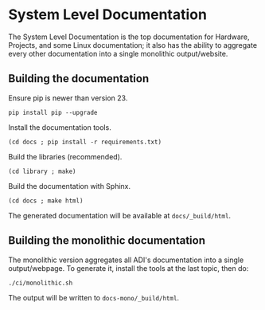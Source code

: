 # System Level Documentation

The System Level Documentation is the top documentation for Hardware, Projects, and some Linux documentation;
it also has the ability to aggregate every other documentation into a single monolithic output/website.

## Building the documentation

Ensure pip is newer than version 23.
```
pip install pip --upgrade
```
Install the documentation tools.
```
(cd docs ; pip install -r requirements.txt)
```
Build the libraries (recommended).
```
(cd library ; make)
```
Build the documentation with Sphinx.
```
(cd docs ; make html)
```
The generated documentation will be available at `docs/_build/html`.

## Building the monolithic documentation

The monolithic version aggregates all ADI's documentation into a single output/webpage.
To generate it, install the tools at the last topic, then do:
```
./ci/monolithic.sh
```
The output will be written to `docs-mono/_build/html`.
